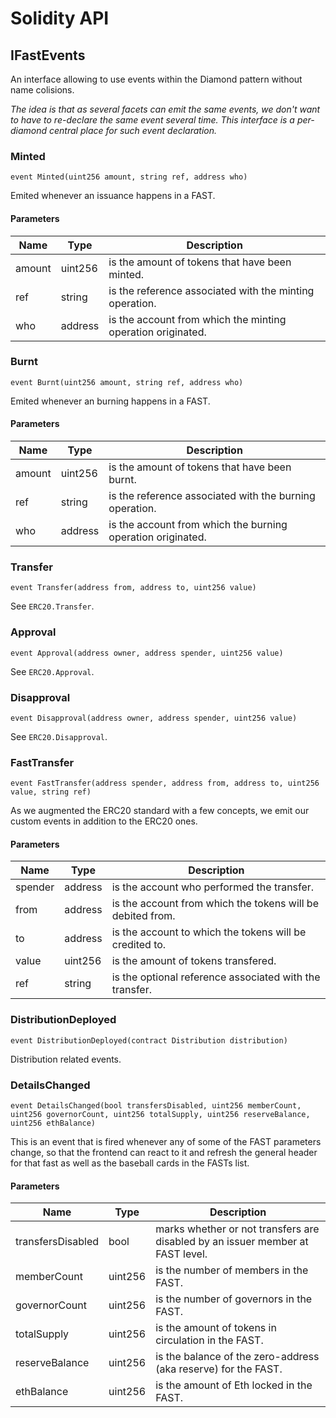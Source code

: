 # Solidity API

## IFastEvents

An interface allowing to use events within the Diamond pattern without name colisions.

_The idea is that as several facets can emit the same events, we don't want to have to re-declare
the same event several time. This interface is a per-diamond central place for such event declaration._

### Minted

```solidity
event Minted(uint256 amount, string ref, address who)
```

Emited whenever an issuance happens in a FAST.

#### Parameters

| Name | Type | Description |
| ---- | ---- | ----------- |
| amount | uint256 | is the amount of tokens that have been minted. |
| ref | string | is the reference associated with the minting operation. |
| who | address | is the account from which the minting operation originated. |

### Burnt

```solidity
event Burnt(uint256 amount, string ref, address who)
```

Emited whenever an burning happens in a FAST.

#### Parameters

| Name | Type | Description |
| ---- | ---- | ----------- |
| amount | uint256 | is the amount of tokens that have been burnt. |
| ref | string | is the reference associated with the burning operation. |
| who | address | is the account from which the burning operation originated. |

### Transfer

```solidity
event Transfer(address from, address to, uint256 value)
```

See `ERC20.Transfer`.

### Approval

```solidity
event Approval(address owner, address spender, uint256 value)
```

See `ERC20.Approval`.

### Disapproval

```solidity
event Disapproval(address owner, address spender, uint256 value)
```

See `ERC20.Disapproval`.

### FastTransfer

```solidity
event FastTransfer(address spender, address from, address to, uint256 value, string ref)
```

As we augmented the ERC20 standard with a few concepts, we emit our custom events
in addition to the ERC20 ones.

#### Parameters

| Name | Type | Description |
| ---- | ---- | ----------- |
| spender | address | is the account who performed the transfer. |
| from | address | is the account from which the tokens will be debited from. |
| to | address | is the account to which the tokens will be credited to. |
| value | uint256 | is the amount of tokens transfered. |
| ref | string | is the optional reference associated with the transfer. |

### DistributionDeployed

```solidity
event DistributionDeployed(contract Distribution distribution)
```

Distribution related events.

### DetailsChanged

```solidity
event DetailsChanged(bool transfersDisabled, uint256 memberCount, uint256 governorCount, uint256 totalSupply, uint256 reserveBalance, uint256 ethBalance)
```

This is an event that is fired whenever any of some of the FAST parameters
change, so that the frontend can react to it and refresh the general header
for that fast as well as the baseball cards in the FASTs list.

#### Parameters

| Name | Type | Description |
| ---- | ---- | ----------- |
| transfersDisabled | bool | marks whether or not transfers are disabled by an issuer member at FAST level. |
| memberCount | uint256 | is the number of members in the FAST. |
| governorCount | uint256 | is the number of governors in the FAST. |
| totalSupply | uint256 | is the amount of tokens in circulation in the FAST. |
| reserveBalance | uint256 | is the balance of the zero-address (aka reserve) for the FAST. |
| ethBalance | uint256 | is the amount of Eth locked in the FAST. |

